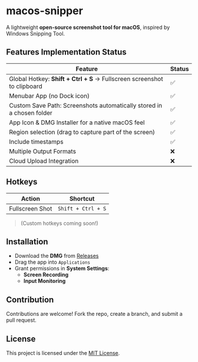 # macos-snipper

A lightweight **open-source screenshot tool for macOS**, inspired by Windows Snipping Tool.

## Features Implementation Status

| Feature               |  Status |
| --------------------- |  ------ |
| Global Hotkey: **Shift + Ctrl + S** → Fullscreen screenshot to clipboard | ✅  |
| Menubar App (no Dock icon) | ✅ |
| Custom Save Path: Screenshots automatically stored in a chosen folder | ✅ |
| App Icon & DMG Installer for a native macOS feel |  ✅ |
| Region selection (drag to capture part of the screen)   | ✅ |
| Include timestamps    |  ✅  |
| Multiple Output Formats   |  ❌     |
| Cloud Upload Integration        |   ❌     |

## Hotkeys

| Action            |  Shortcut |
| --------------------- |  ------ |
| Fullscreen Shot| `Shift + Ctrl + S` |

> (Custom hotkeys coming soon!)

## Installation

- Download the **DMG** from [Releases](https://github.com/mirodn/macos-snipper/releases)
- Drag the app into `Applications`
- Grant permissions in **System Settings**:
  - **Screen Recording**
  - **Input Monitoring**

## Contribution

Contributions are welcome!
Fork the repo, create a branch, and submit a pull request.

## License

This project is licensed under the [MIT License](LICENSE).
